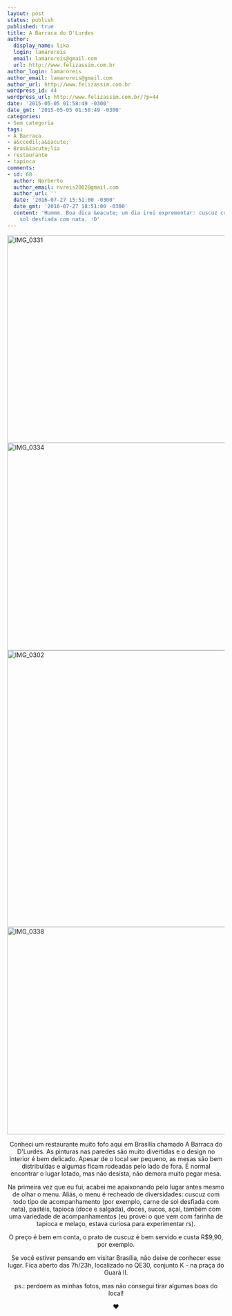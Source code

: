```yaml
---
layout: post
status: publish
published: true
title: A Barraca do D'Lurdes
author:
  display_name: lika
  login: lamaroreis
  email: lamaroreis@gmail.com
  url: http://www.felizassim.com.br
author_login: lamaroreis
author_email: lamaroreis@gmail.com
author_url: http://www.felizassim.com.br
wordpress_id: 44
wordpress_url: http://www.felizassim.com.br/?p=44
date: '2015-05-05 01:58:49 -0300'
date_gmt: '2015-05-05 01:58:49 -0300'
categories:
- Sem categoria
tags:
- A Barraca
- a&ccedil;a&iacute;
- Bras&iacute;lia
- restaurante
- tapioca
comments:
- id: 68
  author: Norberto
  author_email: nvreis2002@gmail.com
  author_url: ''
  date: '2016-07-27 15:51:00 -0300'
  date_gmt: '2016-07-27 18:51:00 -0300'
  content: 'Hummm. Boa dica &eacute; um dia irei exprementar: cuscuz com carne de
    sol desfiada com nata. :D'
---
```

<p><a href="http://52.88.2.168/wp-content/uploads/2015/05/IMG_0302.jpg"><img class="aligncenter wp-image-45 size-large" src="http://52.88.2.168/wp-content/uploads/2015/05/IMG_0331-1024x768.jpg" alt="IMG_0331" width="640" height="480" /></a><a href="http://52.88.2.168/wp-content/uploads/2015/05/IMG_0334.jpg"><img class="aligncenter wp-image-46 size-large" src="http://52.88.2.168/wp-content/uploads/2015/05/IMG_0334-1024x768.jpg" alt="IMG_0334" width="640" height="480" /></a><a href="http://52.88.2.168/wp-content/uploads/2015/05/IMG_0302.jpg"><img class="aligncenter wp-image-48 size-large" src="http://52.88.2.168/wp-content/uploads/2015/05/IMG_0302-1024x1024.jpg" alt="IMG_0302" width="640" height="640" /></a> <a href="http://52.88.2.168/wp-content/uploads/2015/05/IMG_0338.jpg"><img class="aligncenter wp-image-47 size-large" src="http://52.88.2.168/wp-content/uploads/2015/05/IMG_0338-1024x768.jpg" alt="IMG_0338" width="640" height="480" /></a></p>
<p style="text-align: center;">Conheci um restaurante muito fofo aqui em Bras&iacute;lia chamado A Barraca do D'Lurdes. As pinturas nas paredes s&atilde;o muito divertidas e o design no interior &eacute; bem delicado. Apesar de o local ser pequeno, as mesas s&atilde;o bem distribu&iacute;das e algumas ficam rodeadas pelo lado de fora. &Eacute; normal encontrar o lugar lotado, mas n&atilde;o desista, n&atilde;o demora muito pegar mesa.</p></p>
<p style="text-align: center;">Na primeira vez que eu fui, acabei me apaixonando pelo lugar antes mesmo de olhar o menu. Ali&aacute;s, o menu &eacute; recheado de diversidades: cuscuz com todo tipo de acompanhamento (por exemplo, carne de sol desfiada com nata), past&eacute;is, tapioca (doce e salgada), doces, sucos, a&ccedil;a&iacute;, tamb&eacute;m com uma variedade de acompanhamentos (eu provei o que vem com farinha de tapioca e mela&ccedil;o, estava curiosa para experimentar rs).</p></p>
<p style="text-align: center;">O pre&ccedil;o &eacute; bem em conta, o prato de cuscuz &eacute; bem servido e custa R$9,90, por exemplo.</p></p>
<p style="text-align: center;">Se voc&ecirc; estiver pensando em visitar Bras&iacute;lia, n&atilde;o deixe de conhecer esse lugar. Fica aberto das 7h/23h, localizado no QE30, conjunto K - na pra&ccedil;a do Guar&aacute; II.</p></p>
<p style="text-align: center;">ps.: perdoem as minhas fotos, mas n&atilde;o consegui tirar algumas boas do local!</p></p>
<p style="text-align: center;"><b>&hearts;</b></p></p>
